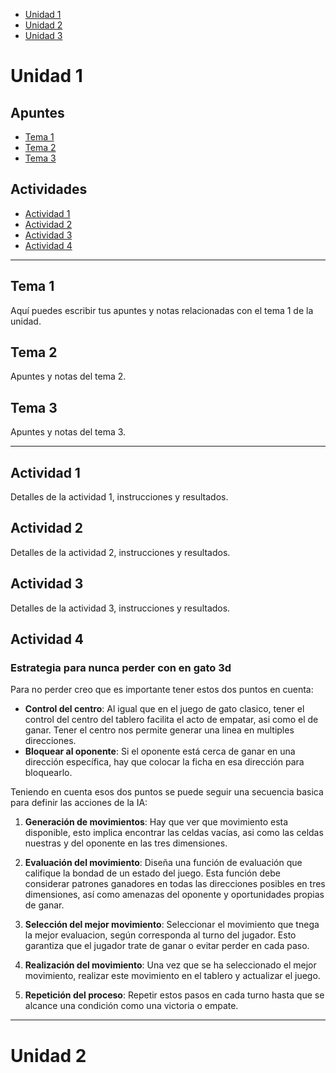
- [Unidad 1](#unidad-1)
- [Unidad 2](#unidad-2)
- [Unidad 3](#unidad-3)


# Unidad 1

## Apuntes

- [Tema 1](#tema-1)
- [Tema 2](#tema-2)
- [Tema 3](#tema-3)

## Actividades

- [Actividad 1](#actividad-1)
- [Actividad 2](#actividad-2)
- [Actividad 3](#actividad-3)
- [Actividad 4](#actividad-4)


---

## Tema 1

Aquí puedes escribir tus apuntes y notas relacionadas con el tema 1 de la unidad.

## Tema 2

Apuntes y notas del tema 2.

## Tema 3

Apuntes y notas del tema 3.

---

## Actividad 1

Detalles de la actividad 1, instrucciones y resultados.

## Actividad 2

Detalles de la actividad 2, instrucciones y resultados.

## Actividad 3

Detalles de la actividad 3, instrucciones y resultados.

## Actividad 4

### Estrategia para nunca perder con en gato 3d

Para no perder creo que es importante tener estos dos puntos en cuenta:

- **Control del centro**: Al igual que en el juego de gato clasico, tener el control del centro del tablero facilita el acto de empatar, asi como el de ganar. Tener el centro nos permite generar una linea en multiples direcciones.
- **Bloquear al oponente**: Si el oponente está cerca de ganar en una dirección específica, hay que colocar la ficha en esa dirección para bloquearlo.

Teniendo en cuenta esos dos puntos se puede seguir una secuencia basica para definir las acciones de la IA:
    
1.  **Generación de movimientos**: Hay que ver que movimiento esta disponible, esto implica encontrar las celdas vacías, asi como las celdas nuestras y del oponente en las tres dimensiones.
    
2.  **Evaluación del movimiento**: Diseña una función de evaluación que califique la bondad de un estado del juego. Esta función debe considerar patrones ganadores en todas las direcciones posibles en tres dimensiones, así como amenazas del oponente y oportunidades propias de ganar.
    
3.  **Selección del mejor movimiento**: Seleccionar el movimiento que tnega la mejor evaluacion, según corresponda al turno del jugador. Esto garantiza que el jugador trate de ganar o evitar perder en cada paso.
 
 4.  **Realización del movimiento**: Una vez que se ha seleccionado el mejor movimiento, realizar este movimiento en el tablero y actualizar el juego.
    
5.  **Repetición del proceso**: Repetir estos pasos en cada turno hasta que se alcance una condición como una victoria o empate.
---

# Unidad 2